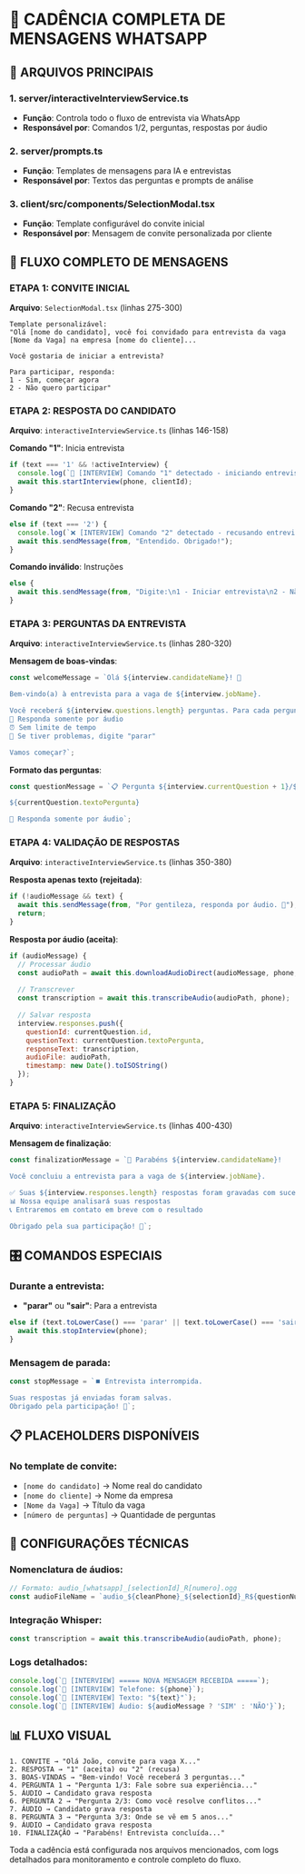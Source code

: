 # 📱 CADÊNCIA COMPLETA DE MENSAGENS WHATSAPP

## 📂 ARQUIVOS PRINCIPAIS

### **1. server/interactiveInterviewService.ts**
- **Função**: Controla todo o fluxo de entrevista via WhatsApp
- **Responsável por**: Comandos 1/2, perguntas, respostas por áudio

### **2. server/prompts.ts** 
- **Função**: Templates de mensagens para IA e entrevistas
- **Responsável por**: Textos das perguntas e prompts de análise

### **3. client/src/components/SelectionModal.tsx**
- **Função**: Template configurável do convite inicial
- **Responsável por**: Mensagem de convite personalizada por cliente

## 🔄 FLUXO COMPLETO DE MENSAGENS

### **ETAPA 1: CONVITE INICIAL** 
**Arquivo**: `SelectionModal.tsx` (linhas 275-300)
```
Template personalizável:
"Olá [nome do candidato], você foi convidado para entrevista da vaga [Nome da Vaga] na empresa [nome do cliente]...

Você gostaria de iniciar a entrevista?

Para participar, responda:
1 - Sim, começar agora
2 - Não quero participar"
```

### **ETAPA 2: RESPOSTA DO CANDIDATO**
**Arquivo**: `interactiveInterviewService.ts` (linhas 146-158)

**Comando "1"**: Inicia entrevista
```javascript
if (text === '1' && !activeInterview) {
  console.log(`🚀 [INTERVIEW] Comando "1" detectado - iniciando entrevista`);
  await this.startInterview(phone, clientId);
}
```

**Comando "2"**: Recusa entrevista
```javascript
else if (text === '2') {
  console.log(`❌ [INTERVIEW] Comando "2" detectado - recusando entrevista`);
  await this.sendMessage(from, "Entendido. Obrigado!");
}
```

**Comando inválido**: Instruções
```javascript
else {
  await this.sendMessage(from, "Digite:\n1 - Iniciar entrevista\n2 - Não participar");
}
```

### **ETAPA 3: PERGUNTAS DA ENTREVISTA**
**Arquivo**: `interactiveInterviewService.ts` (linhas 280-320)

**Mensagem de boas-vindas**:
```javascript
const welcomeMessage = `Olá ${interview.candidateName}! 👋

Bem-vindo(a) à entrevista para a vaga de ${interview.jobName}.

Você receberá ${interview.questions.length} perguntas. Para cada pergunta:
🎤 Responda somente por áudio
⏰ Sem limite de tempo
🔄 Se tiver problemas, digite "parar"

Vamos começar?`;
```

**Formato das perguntas**:
```javascript
const questionMessage = `📋 Pergunta ${interview.currentQuestion + 1}/${interview.questions.length}:

${currentQuestion.textoPergunta}

🎤 Responda somente por áudio`;
```

### **ETAPA 4: VALIDAÇÃO DE RESPOSTAS**
**Arquivo**: `interactiveInterviewService.ts` (linhas 350-380)

**Resposta apenas texto (rejeitada)**:
```javascript
if (!audioMessage && text) {
  await this.sendMessage(from, "Por gentileza, responda por áudio. 🎤");
  return;
}
```

**Resposta por áudio (aceita)**:
```javascript
if (audioMessage) {
  // Processar áudio
  const audioPath = await this.downloadAudioDirect(audioMessage, phone, interview.clientId, interview.selectionId, interview.currentQuestion + 1);
  
  // Transcrever
  const transcription = await this.transcribeAudio(audioPath, phone);
  
  // Salvar resposta
  interview.responses.push({
    questionId: currentQuestion.id,
    questionText: currentQuestion.textoPergunta,
    responseText: transcription,
    audioFile: audioPath,
    timestamp: new Date().toISOString()
  });
}
```

### **ETAPA 5: FINALIZAÇÃO**
**Arquivo**: `interactiveInterviewService.ts` (linhas 400-430)

**Mensagem de finalização**:
```javascript
const finalizationMessage = `🎉 Parabéns ${interview.candidateName}!

Você concluiu a entrevista para a vaga de ${interview.jobName}.

✅ Suas ${interview.responses.length} respostas foram gravadas com sucesso
📊 Nossa equipe analisará suas respostas
📞 Entraremos em contato em breve com o resultado

Obrigado pela sua participação! 🙏`;
```

## 🎛️ COMANDOS ESPECIAIS

### **Durante a entrevista**:
- **"parar"** ou **"sair"**: Para a entrevista
```javascript
else if (text.toLowerCase() === 'parar' || text.toLowerCase() === 'sair') {
  await this.stopInterview(phone);
}
```

### **Mensagem de parada**:
```javascript
const stopMessage = `⏹️ Entrevista interrompida.

Suas respostas já enviadas foram salvas.
Obrigado pela participação! 🙏`;
```

## 📋 PLACEHOLDERS DISPONÍVEIS

### **No template de convite**:
- `[nome do candidato]` → Nome real do candidato
- `[nome do cliente]` → Nome da empresa
- `[Nome da Vaga]` → Título da vaga
- `[número de perguntas]` → Quantidade de perguntas

## 🔧 CONFIGURAÇÕES TÉCNICAS

### **Nomenclatura de áudios**:
```javascript
// Formato: audio_[whatsapp]_[selectionId]_R[numero].ogg
const audioFileName = `audio_${cleanPhone}_${selectionId}_R${questionNumber}.ogg`;
```

### **Integração Whisper**:
```javascript
const transcription = await this.transcribeAudio(audioPath, phone);
```

### **Logs detalhados**:
```javascript
console.log(`🎯 [INTERVIEW] ===== NOVA MENSAGEM RECEBIDA =====`);
console.log(`📱 [INTERVIEW] Telefone: ${phone}`);
console.log(`💬 [INTERVIEW] Texto: "${text}"`);
console.log(`🎵 [INTERVIEW] Áudio: ${audioMessage ? 'SIM' : 'NÃO'}`);
```

## 📊 FLUXO VISUAL

```
1. CONVITE → "Olá João, convite para vaga X..."
2. RESPOSTA → "1" (aceita) ou "2" (recusa)  
3. BOAS-VINDAS → "Bem-vindo! Você receberá 3 perguntas..."
4. PERGUNTA 1 → "Pergunta 1/3: Fale sobre sua experiência..."
5. ÁUDIO → Candidato grava resposta
6. PERGUNTA 2 → "Pergunta 2/3: Como você resolve conflitos..."
7. ÁUDIO → Candidato grava resposta  
8. PERGUNTA 3 → "Pergunta 3/3: Onde se vê em 5 anos..."
9. ÁUDIO → Candidato grava resposta
10. FINALIZAÇÃO → "Parabéns! Entrevista concluída..."
```

Toda a cadência está configurada nos arquivos mencionados, com logs detalhados para monitoramento e controle completo do fluxo.